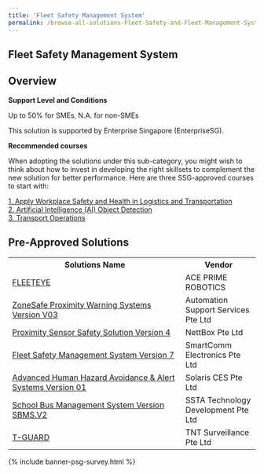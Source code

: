 ```yaml
---
title: 'Fleet Safety Management System'
permalink: /browse-all-solutions-Fleet-Safety-and-Fleet-Management-System/Fleet-Safety-Management-System
---
```


## Fleet Safety Management System
## Overview

**Support Level and Conditions**

Up to 50% for SMEs, N.A. for non-SMEs

This solution is supported by Enterprise Singapore (EnterpriseSG).

**Recommended courses**

When adopting the solutions under this sub-category, you might wish to think about how to invest in developing the right skillsets to complement the new solution for better performance. Here are three SSG-approved courses to start with:

<a href='https://sfec.enterprisejobskills.gov.sg/Course_Internet/CourseDetail.aspx?CoursesReferenceNumber=TGS-2020503728'  target='_blank' rel='noopener'>1. Apply Workplace Safety and Health in Logistics and Transportation</a><br>
<a href='https://sfec.enterprisejobskills.gov.sg/Course_Internet/CourseDetail.aspx?CoursesReferenceNumber=TGS-2022016047'  target='_blank' rel='noopener'>2. Artificial Intelligence (AI) Object Detection</a><br>
<a href='https://sfec.enterprisejobskills.gov.sg/Course_Internet/CourseDetail.aspx?CoursesReferenceNumber=TGS-2019504063'  target='_blank' rel='noopener'>3. Transport Operations</a><br>

## Pre-Approved Solutions

<table>
<tr>
<th style='width: auto;'><b>Solutions Name</b></th>
<th style='width: 30%;'><b>Vendor</b></th>
</tr>
<tr>
<td><a href='/productivity-solutions-grant/solutionrepo/solution83' target='_blank'>FLEETEYE</a><br></td>
<td>ACE PRIME ROBOTICS</td>
</tr>
<tr>
<td><a href='/productivity-solutions-grant/solutionrepo/solution268' target='_blank'>ZoneSafe Proximity Warning Systems Version V03</a><br></td>
<td>Automation Support Services Pte Ltd</td>
</tr>
<tr>
<td><a href='/productivity-solutions-grant/solutionrepo/solution1041' target='_blank'>Proximity Sensor Safety Solution Version 4</a><br></td>
<td>NettBox Pte Ltd</td>
</tr>
<tr>
<td><a href='/productivity-solutions-grant/solutionrepo/solution1404' target='_blank'>Fleet Safety Management System Version 7</a><br></td>
<td>SmartComm Electronics Pte Ltd</td>
</tr>
<tr>
<td><a href='/productivity-solutions-grant/solutionrepo/solution1409' target='_blank'>Advanced Human Hazard Avoidance & Alert Systems Version 01</a><br></td>
<td>Solaris CES Pte Ltd</td>
</tr>
<tr>
<td><a href='/productivity-solutions-grant/solutionrepo/solution1417' target='_blank'>School Bus Management System Version SBMS.V2</a><br></td>
<td>SSTA Technology Development Pte Ltd</td>
</tr>
<tr>
<td><a href='/productivity-solutions-grant/solutionrepo/solution1561' target='_blank'>T-GUARD</a><br></td>
<td>TNT Surveillance Pte Ltd</td>
</tr>
</table>

{% include banner-psg-survey.html %}
